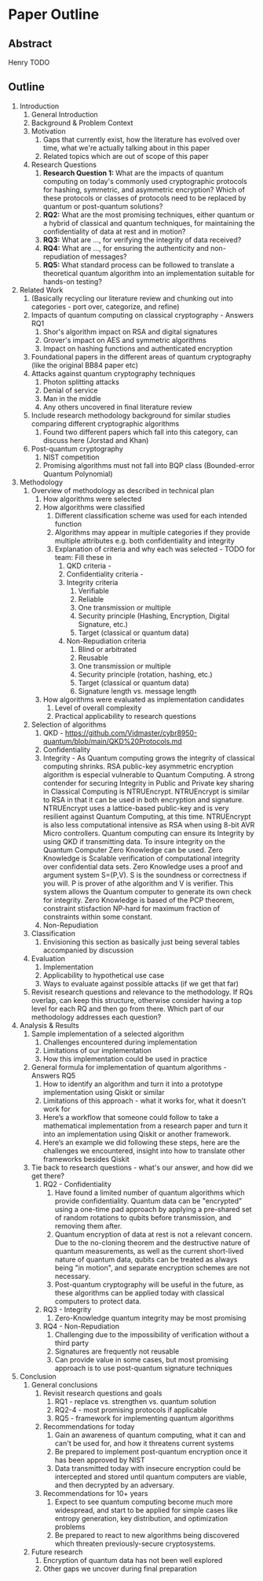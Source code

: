 # Paper Outline

## Abstract
Henry TODO

## Outline
1. Introduction
    1. General Introduction
    2. Background & Problem Context
    3. Motivation
        1. Gaps that currently exist, how the literature has evolved over time, what we're actually talking about in this paper
        2. Related topics which are out of scope of this paper
    4. Research Questions
        1. **Research Question 1:** What are the impacts of quantum computing on today's commonly used cryptographic protocols for hashing, symmetric, and asymmetric encryption? Which of these protocols or classes of protocols need to be replaced by quantum or post-quantum solutions?
        2. **RQ2:** What are the most promising techniques, either quantum or a hybrid of classical and quantum techniques, for maintaining the confidentiality of data at rest and in motion?
        3. **RQ3:** What are ..., for verifying the integrity of data received?
        4. **RQ4:** What are ..., for ensuring the authenticity and non-repudiation of messages?
        5. **RQ5:** What standard process can be followed to translate a theoretical quantum algorithm into an implementation suitable for hands-on testing?
2. Related Work
    1. (Basically recycling our literature review and chunking out into categories - port over, categorize, and refine)
    1. Impacts of quantum computing on classical cryptography - Answers RQ1
        1. Shor's algorithm impact on RSA and digital signatures
        2. Grover's impact on AES and symmetric algorithms
        3. Impact on hashing functions and authenticated encryption
    2. Foundational papers in the different areas of quantum cryptography (like the original BB84 paper etc)
    3. Attacks against quantum cryptography techniques
        1. Photon splitting attacks
        2. Denial of service
        3. Man in the middle
        4. Any others uncovered in final literature review
    4. Include research methodology background for similar studies comparing different cryptographic algorithms
        1. Found two different papers which fall into this category, can discuss here (Jorstad and Khan)
    5. Post-quantum cryptography
        1. NIST competition
        2. Promising algorithms must not fall into BQP class (Bounded-error Quantum Polynomial)
3. Methodology
    1. Overview of methodology as described in technical plan
        1. How algorithms were selected
        2. How algorithms were classified
            1. Different classification scheme was used for each intended function
            2. Algorithms may appear in multiple categories if they provide multiple attributes e.g. both confidentiality and integrity
            3. Explanation of criteria and why each was selected - TODO for team: Fill these in
                1. QKD criteria -
                2. Confidentiality criteria -
                3. Integrity criteria
                    1. Verifiable
                    2. Reliable
                    3. One transmission or multiple
                    4. Security principle (Hashing, Encryption, Digital Signature, etc.)
                    5. Target (classical or quantum data)
                5. Non-Repudiation criteria
                    1. Blind or arbitrated
                    2. Reusable
                    3. One transmission or multiple
                    4. Security principle (rotation, hashing, etc.)
                    5. Target (classical or quantum data)
                    6. Signature length vs. message length
        3. How algorithms were evaluated as implementation candidates
            1. Level of overall complexity
            2. Practical applicability to research questions
    2. Selection of algorithms
        1. QKD - https://github.com/Vidmaster/cybr8950-quantum/blob/main/QKD%20Protocols.md
        2. Confidentiality
        3. Integrity - As Quantum computing grows the integrity of classical computing shrinks. RSA public-key asymmetric encryption algorithm is especial vulnerable to Quantum Computing. A strong contender for securing Integrity in Public and Private key sharing in Classical Computing is NTRUEncrypt. NTRUEncrypt is similar to RSA in that it can be used in both encryption and signature. NTRUEncrypt uses a lattice-based public-key and is very resilient against Quantum Computing, at this time. NTRUEncrypt is also less computational intensive as RSA when using 8-bit AVR Micro controllers. Quantum computing can ensure its Integrity by using QKD if transmitting data. To insure integrity on the Quantum Computer Zero Knowledge can be used. Zero Knowledge is Scalable verification of computational integrity over confidential data sets. Zero Knowledge uses a proof and argument system S=(P,V). S is the soundness or correctness if you will. P is prover of athe algorithm and V is verifier. This system allows the Quantum computer to generate its own check for integrity. Zero Knowledge is based of the PCP theorem, constraint stisfaction NP-hard for maximum fraction of constraints within some constant.
        4. Non-Repudiation
    3. Classification
        1. Envisioning this section as basically just being several tables accompanied by discussion
    4. Evaluation
        1. Implementation
        2. Applicability to hypothetical use case
        3. Ways to evaluate against possible attacks (if we get that far)
    5. Revisit research questions and relevance to the methodology. If RQs overlap, can keep this structure, otherwise consider having a top level for each RQ and then go from there. Which part of our methodology addresses each question?
4. Analysis & Results
    1. Sample implementation of a selected algorithm
        1. Challenges encountered during implementation
        2. Limitations of our implementation
        3. How this implementation could be used in practice
    2. General formula for implementation of quantum algorithms - Answers RQ5
        1. How to identify an algorithm and turn it into a prototype implementation using Qiskit or similar
        2. Limitations of this approach - what it works for, what it doesn't work for
        3. Here’s a workflow that someone could follow to take a mathematical implementation from a research paper and turn it into an implementation using Qiskit or another framework.
        4. Here’s an example we did following these steps, here are the challenges we encountered, insight into how to translate other frameworks besides Qiskit
    3. Tie back to research questions - what's our answer, and how did we get there?
        1. RQ2 - Confidentiality
            1. Have found a limited number of quantum algorithms which provide confidentiality. Quantum data can be "encrypted" using a one-time pad approach by applying a pre-shared set of random rotations to qubits before transmission, and removing them after.
            2. Quantum encryption of data at rest is not a relevant concern. Due to the no-cloning theorem and the destructive nature of quantum measurements, as well as the current short-lived nature of quantum data, qubits can be treated as always being "in motion", and separate encryption schemes are not necessary.
            3. Post-quantum cryptography will be useful in the future, as these algorithms can be applied today with classical computers to protect data.
        2. RQ3 - Integrity
            1. Zero-Knowledge quantum integrity may be most promising
        3. RQ4 - Non-Repudiation
            1. Challenging due to the impossibility of verification without a third party
            2. Signatures are frequently not reusable
            3. Can provide value in some cases, but most promising approach is to use post-quantum signature techniques
5. Conclusion
    1. General conclusions
        1. Revisit research questions and goals
            1. RQ1 - replace vs. strengthen vs. quantum solution
            2. RQ2-4 - most promising protocols if applicable
            3. RQ5 - framework for implementing quantum algorithms
        1. Recommendations for today
            1. Gain an awareness of quantum computing, what it can and can't be used for, and how it threatens current systems
            2. Be prepared to implement post-quantum encryption once it has been approved by NIST
            3. Data transmitted today with insecure encryption could be intercepted and stored until quantum computers are viable, and then decrypted by an adversary.
        2. Recommendations for 10+ years
            1. Expect to see quantum computing become much more widespread, and start to be applied for simple cases like entropy generation, key distribution, and optimization problems
            2. Be prepared to react to new algorithms being discovered which threaten previously-secure cryptosystems.
    2. Future research
        1. Encryption of quantum data has not been well explored
        2. Other gaps we uncover during final preparation
